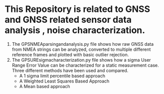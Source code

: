 # This Repository is related to GNSS and GNSS related sensor data analysis , noise characterization. 
1. The GPSNMEAparsingandanalysis.py file shows how raw GNSS data from NMEA strings can be analyzed, converted to multiple different reference frames and plotted with basic outlier rejection. 
2. The GPSUREsigmacharacterization.py file shows how a sigma User Range Error Value can be characterized for a static measurement case. Three different methods have been used and compared.
   - A 1 sigma limit percentile based approach
   - A Weighted Least Squares Based Approach
   - A Mean based approach
